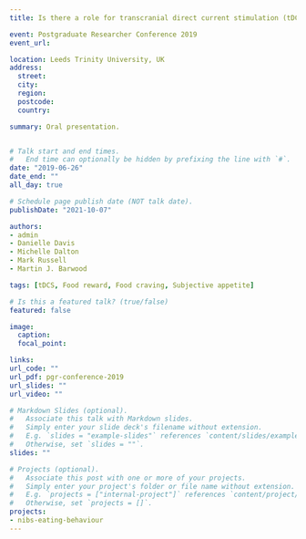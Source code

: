 ```yaml
---
title: Is there a role for transcranial direct current stimulation (tDCS) in appetite control?

event: Postgraduate Researcher Conference 2019
event_url: 

location: Leeds Trinity University, UK
address:
  street: 
  city: 
  region: 
  postcode: 
  country: 

summary: Oral presentation.


# Talk start and end times.
#   End time can optionally be hidden by prefixing the line with `#`.
date: "2019-06-26"
date_end: ""
all_day: true

# Schedule page publish date (NOT talk date).
publishDate: "2021-10-07"

authors:
- admin
- Danielle Davis
- Michelle Dalton
- Mark Russell
- Martin J. Barwood

tags: [tDCS, Food reward, Food craving, Subjective appetite]

# Is this a featured talk? (true/false)
featured: false

image:
  caption: 
  focal_point: 

links:
url_code: ""
url_pdf: pgr-conference-2019
url_slides: ""
url_video: ""

# Markdown Slides (optional).
#   Associate this talk with Markdown slides.
#   Simply enter your slide deck's filename without extension.
#   E.g. `slides = "example-slides"` references `content/slides/example-slides.md`.
#   Otherwise, set `slides = ""`.
slides: ""

# Projects (optional).
#   Associate this post with one or more of your projects.
#   Simply enter your project's folder or file name without extension.
#   E.g. `projects = ["internal-project"]` references `content/project/deep-learning/index.md`.
#   Otherwise, set `projects = []`.
projects:
- nibs-eating-behaviour
---
```

